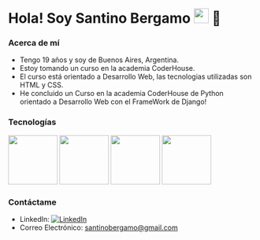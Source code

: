 <h1>Hola! Soy Santino Bergamo <img src="https://raw.githubusercontent.com/iampavangandhi/iampavangandhi/master/gifs/Hi.gif" width="30px"> 🚀</h1>

### Acerca de mí
- Tengo 19 años y soy de Buenos Aires, Argentina.
- Estoy tomando un curso en la academia CoderHouse.
- El curso está orientado a Desarrollo Web, las tecnologias utilizadas son HTML y CSS.
- He concluido un Curso en la academia CoderHouse de Python orientado a Desarrollo Web con el FrameWork de Django!

### Tecnologías
  <img src="https://img.shields.io/badge/-HTML5-333333?style=flat&logo=HTML5" width="100">
  <img src="https://img.shields.io/badge/-CSS3-333333?style=flat&logo=CSS3&logoColor=1572B6" width="100">
  <img src="https://img.shields.io/badge/Python-3670A0?style=flat&logo=python&logoColor=ffdd54" width="100">
  <img src="https://img.shields.io/badge/Django-092E20?style=flat&logo=django&logoColor=green" width="100">

### Contáctame
- LinkedIn: <a href="https://www.linkedin.com/in/santino-bergamo-934475267/"><img alt="LinkedIn" src="https://img.shields.io/badge/LinkedIn-Santino%20Bergamo-blue?style=flat-square&logo=linkedin"></a>
- Correo Electrónico: [santinobergamo@gmail.com](mailto:santinobergamo@gmail.com)

